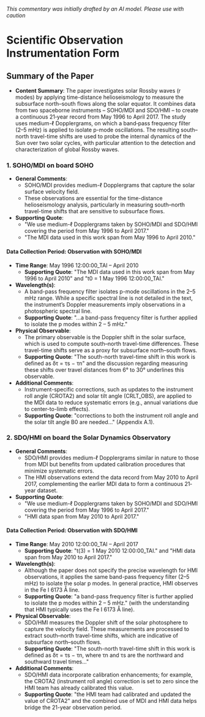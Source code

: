 _This commentary was initially drafted by an AI model. Please use with caution_

# Scientific Observation Instrumentation Form

## Summary of the Paper
- **Content Summary**: The paper investigates solar Rossby waves (r modes) by applying time-distance helioseismology to measure the subsurface north–south flows along the solar equator. It combines data from two spaceborne instruments – SOHO/MDI and SDO/HMI – to create a continuous 21‐year record from May 1996 to April 2017. The study uses medium-ℓ Dopplergrams, on which a band‐pass frequency filter (2–5 mHz) is applied to isolate p-mode oscillations. The resulting south–north travel-time shifts are used to probe the internal dynamics of the Sun over two solar cycles, with particular attention to the detection and characterization of global Rossby waves.

### 1. SOHO/MDI on board SOHO
- **General Comments**:
   - SOHO/MDI provides medium-ℓ Dopplergrams that capture the solar surface velocity field.
   - These observations are essential for the time-distance helioseismology analysis, particularly in measuring south–north travel-time shifts that are sensitive to subsurface flows.
- **Supporting Quote**: 
   - "We use medium-ℓ Dopplergrams taken by SOHO/MDI and SDO/HMI covering the period from May 1996 to April 2017."
   - "The MDI data used in this work span from May 1996 to April 2010."

#### Data Collection Period: Observation with SOHO/MDI
- **Time Range**: May 1996 12:00:00_TAI – April 2010  
   - **Supporting Quote**: "The MDI data used in this work span from May 1996 to April 2010" and "t0 = 1 May 1996 12:00:00_TAI."
- **Wavelength(s)**:  
   - A band-pass frequency filter isolates p-mode oscillations in the 2–5 mHz range. While a specific spectral line is not detailed in the text, the instrument’s Doppler measurements imply observations in a photospheric spectral line.
   - **Supporting Quote**: "...a band-pass frequency filter is further applied to isolate the p modes within 2 – 5 mHz."
- **Physical Observable**:  
   - The primary observable is the Doppler shift in the solar surface, which is used to compute south–north travel-time differences. These travel-time shifts serve as a proxy for subsurface north–south flows.
   - **Supporting Quote**: "The south-north travel-time shift in this work is defined as δτ = τs − τn" and the discussion regarding measuring these shifts over travel distances from 6° to 30° underlines this observable.
- **Additional Comments**:  
   - Instrument-specific corrections, such as updates to the instrument roll angle (CROTA2) and solar tilt angle (CRLT_OBS), are applied to the MDI data to reduce systematic errors (e.g., annual variations due to center-to-limb effects).
   - **Supporting Quote**: "corrections to both the instrument roll angle and the solar tilt angle B0 are needed..." (Appendix A.1).

### 2. SDO/HMI on board the Solar Dynamics Observatory
- **General Comments**:
   - SDO/HMI provides medium-ℓ Dopplergrams similar in nature to those from MDI but benefits from updated calibration procedures that minimize systematic errors.
   - The HMI observations extend the data record from May 2010 to April 2017, complementing the earlier MDI data to form a continuous 21‐year dataset.
- **Supporting Quote**:
   - "We use medium-ℓ Dopplergrams taken by SOHO/MDI and SDO/HMI covering the period from May 1996 to April 2017."
   - "HMI data span from May 2010 to April 2017."

#### Data Collection Period: Observation with SDO/HMI
- **Time Range**: May 2010 12:00:00_TAI – April 2017  
   - **Supporting Quote**: "t(3) = 1 May 2010 12:00:00_TAI." and "HMI data span from May 2010 to April 2017."
- **Wavelength(s)**:  
   - Although the paper does not specify the precise wavelength for HMI observations, it applies the same band-pass frequency filter (2–5 mHz) to isolate the solar p modes. In general practice, HMI observes in the Fe I 6173 Å line.
   - **Supporting Quote**: "a band-pass frequency filter is further applied to isolate the p modes within 2 – 5 mHz." (with the understanding that HMI typically uses the Fe I 6173 Å line).
- **Physical Observable**:  
   - SDO/HMI measures the Doppler shift of the solar photosphere to capture the velocity field. These measurements are processed to extract south–north travel-time shifts, which are indicative of subsurface north–south flows.
   - **Supporting Quote**: "The south-north travel-time shift in this work is defined as δτ = τs − τn, where τn and τs are the northward and southward travel times..."
- **Additional Comments**:  
   - SDO/HMI data incorporate calibration enhancements; for example, the CROTA2 (instrument roll angle) correction is set to zero since the HMI team has already calibrated this value.
   - **Supporting Quote**: "the HMI team had calibrated and updated the value of CROTA2" and the combined use of MDI and HMI data helps bridge the 21-year observation period.
